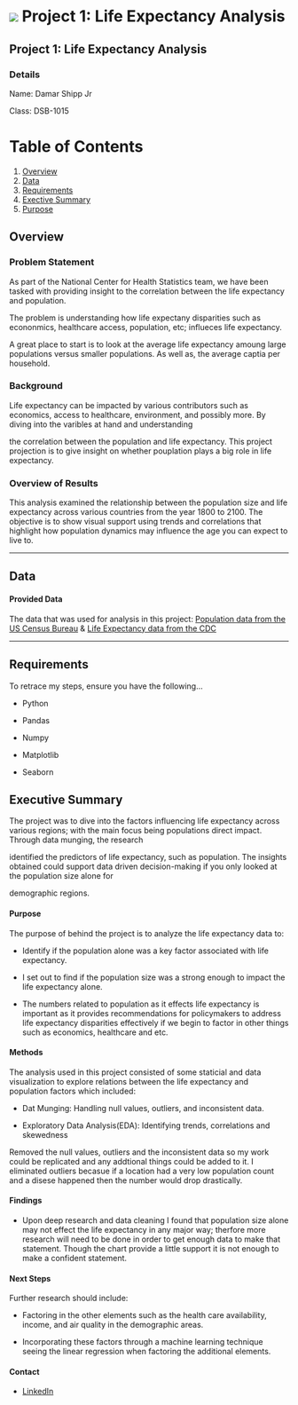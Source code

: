 # ![](https://ga-dash.s3.amazonaws.com/production/assets/logo-9f88ae6c9c3871690e33280fcf557f33.png) Project 1: Life Expectancy Analysis

## Project 1: Life Expectancy Analysis

### Details
Name: Damar Shipp Jr

Class: DSB-1015


# Table of Contents

1. [Overview](#overview)
2. [Data](#data)
3. [Requirements](#requirements)
4. [Exective Summary](#exective-summary)
5. [Purpose](#purpose)


## Overview

### Problem Statement

As part of the National Center for Health Statistics team, we have been tasked with providing insight to the correlation between the life expectancy and population. 

The problem is understanding how life expectany disparities such as econonmics, healthcare access, population, etc; influeces life expectancy.

A great place to start is to look at the average life expectancy amoung large populations versus smaller populations. As well as, the average captia per household. 


### Background

Life expectancy can be impacted by various contributors such as economics, access to healthcare, environment, and possibly more. By diving into the varibles at hand and understanding 

the correlation between the population and life expectancy. This project projection is to give insight on whether pouplation plays a big role in life expectancy. 


### Overview of Results

This analysis examined the relationship between the population size and life expectancy across various countries from the year 1800 to 2100. The objective is to show visual support using trends and correlations that highlight how population dynamics may influence the age you can expect to live to. 


---
## Data 
#### Provided Data

The data that was used for analysis in this project:
[Population data from the US Census Bureau](http://localhost:8888/lab/tree/data/population.csv) &
[Life Expectancy data from the CDC](http://localhost:8888/lab/tree/data/life_expectancy.csv)

---
## Requirements
To retrace my steps, ensure you have the following...

- Python
  
- Pandas
  
- Numpy
  
- Matplotlib
  
- Seaborn

## Executive Summary

The project was to dive into the factors influencing life expectancy across various regions; with the main focus being populations direct impact. Through data munging, the research 

identified the predictors of life expectancy, such as population. The insights obtained could support data driven decision-making if you only looked at the population size alone for 

demographic regions.


#### Purpose
The purpose of behind the project is to analyze the life expectancy data to:

- Identify if the population alone was a key factor associated with life expectancy.

- I set out to find if the population size was a strong enough to impact the life expectancy alone.

- The numbers related to population as it effects life expectancy is important as it provides recommendations for policymakers to address life expectancy disparities effectively if we begin to factor in other things such as economics, healthcare and etc.

  
#### Methods

The analysis used in this project consisted of some staticial and data visualization to explore relations between the life expectancy and population factors which included:

- Dat Munging: Handling null values, outliers, and inconsistent data.
  
- Exploratory Data Analysis(EDA): Identifying trends, correlations and skewedness

Removed the null values, outliers and the inconsistent data so my work could be replicated and any addtional things could be added to it.
I eliminated outliers becasue if a location had a very low population count and a disese happened then the number would drop drastically.

  
#### Findings
- Upon deep research and data cleaning I found that population size alone may not effect the life expectancy in any major way; therfore more research will need to be done in order to get enough data to make that statement. Though the chart provide a little support it is not enough to make a confident statement.

  
#### Next Steps

Further research should include:

- Factoring in the other elements such as the health care availability, income, and air quality in the demographic areas.
  
- Incorporating these factors through a machine learning technique seeing the linear regression when factoring the additional elements. 

#### Contact
- [LinkedIn](www.linkedin.com/in/damar-shipp-jr-614b71186)
